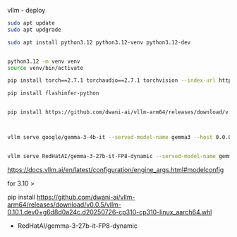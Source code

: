 vllm - deploy

```bash
sudo apt update
sudo apt updgrade

sudo apt install python3.12 python3.12-venv python3.12-dev


python3.12 -m venv venv
source venv/bin/activate

pip install torch==2.7.1 torchaudio==2.7.1 torchvision --index-url https://download.pytorch.org/whl/cu128

pip install flashinfer-python


pip install https://github.com/dwani-ai/vllm-arm64/releases/download/v.0.0.4/vllm-0.10.1.dev0+g6d8d0a24c.d20250726-cp312-cp312-linux_aarch64.whl



vllm serve google/gemma-3-4b-it --served-model-name gemma3 --host 0.0.0.0 --port 9000 --gpu-memory-utilization 0.8 --tensor-parallel-size 1 --max-model-len 65536     --dtype bfloat16


vllm serve RedHatAI/gemma-3-27b-it-FP8-dynamic --served-model-name gemma3 --host 0.0.0.0 --port 9000 --gpu-memory-utilization 0.7 --tensor-parallel-size 1 --max-model-len 65536    

```
https://docs.vllm.ai/en/latest/configuration/engine_args.html#modelconfig



for 3.10 > 

pip install https://github.com/dwani-ai/vllm-arm64/releases/download/v0.0.5/vllm-0.10.1.dev0+g6d8d0a24c.d20250726-cp310-cp310-linux_aarch64.whl


<!-- 
vllm serve Qwen/Qwen3-0.6B

-->

- RedHatAI/gemma-3-27b-it-FP8-dynamic

<!--
https://cloud.google.com/products/calculator?hl=en&dl=CjhDaVJrT0RVMU1XUmlOUzFpT0RFMkxUUTJPR1V0WWpBNU1DMWhNekUwWXpobU1UYzBaREFRQVE9PRAQGiRGRTdBNzJFMC0wRjI5LTQ1MkMtOTI1Ny1DOTM3OEUwRTY5QzE&e=13802955

>